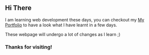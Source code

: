 ## Hi There

I am learning web development these days, you can checkout my [My Portfolio](https://rishi500.github.io/cv.) to have a look what I have learnt in a few days.

These webpage will undergo a lot of changes as I learn ;)

### Thanks for visiting!


